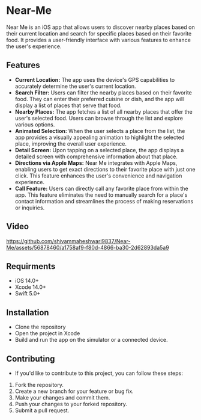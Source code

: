# Near-Me
Near Me is an iOS app that allows users to discover nearby places based on their current location and search for specific places based on their favorite food. It provides a user-friendly interface with various features to enhance the user's experience.

## Features
- **Current Location:** The app uses the device's GPS capabilities to accurately determine the user's current location.
- **Search Filter:** Users can filter the nearby places based on their favorite food. They can enter their preferred cuisine or dish, and the app will display a list of places that serve that food.
- **Nearby Places:** The app fetches a list of all nearby places that offer the user's selected food. Users can browse through the list and explore various options.
- **Animated Selection:** When the user selects a place from the list, the app provides a visually appealing animation to highlight the selected place, improving the overall user experience.
- **Detail Screen:** Upon tapping on a selected place, the app displays a detailed screen with comprehensive information about that place.
- **Directions via Apple Maps:** Near Me integrates with Apple Maps, enabling users to get exact directions to their favorite place with just one click. This feature enhances the user's convenience and navigation experience.
- **Call Feature:** Users can directly call any favorite place from within the app. This feature eliminates the need to manually search for a place's contact information and streamlines the process of making reservations or inquiries.

## Video
https://github.com/shivammaheshwari9837/Near-Me/assets/56878460/a1758af9-f80d-4866-ba30-2d62893da5a9

## Requirments
- iOS 14.0+
- Xcode 14.0+
- Swift 5.0+

## Installation
- Clone the repository
- Open the project in Xcode
- Build and run the app on the simulator or a connected device.

## Contributing
- If you'd like to contribute to this project, you can follow these steps:
1. Fork the repository.
2. Create a new branch for your feature or bug fix.
3. Make your changes and commit them.
4. Push your changes to your forked repository.
5. Submit a pull request.

   
